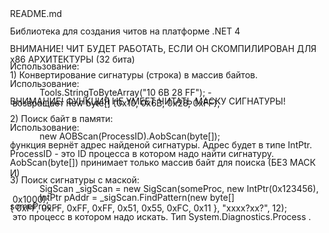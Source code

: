 <div style="padding: 0px 4px;">
    <div  style="height:14px"><span>README</span><span>.</span><span>md</span></div>
    <div  style="height:14px"></div>
    <div  style="height:14px">Библиотека&nbsp;для&nbsp;создания&nbsp;читов&nbsp;на&nbsp;платформе&nbsp;<span>.</span><span>NET</span>&nbsp;<span class="ace_constant ace_numeric">4</span></div>
    <div  style="height:14px"></div>
    <div  style="height:14px">ВНИМАНИЕ<span>!</span>&nbsp;ЧИТ&nbsp;БУДЕТ&nbsp;РАБОТАТЬ<span>,</span>&nbsp;ЕСЛИ&nbsp;ОН&nbsp;СКОМПИЛИРОВАН&nbsp;ДЛЯ&nbsp;<span>x86</span>&nbsp;АРХИТЕКТУРЫ&nbsp;<span>(</span><span class="ace_constant ace_numeric">32</span>&nbsp;бита<span class="ace_paren ace_rparen">)</span></div>
    <div  style="height:14px"></div>
    <div  style="height:14px">Использование<span>:</span></div>
    <div  style="height:14px"><span class="ace_constant ace_numeric">1</span><span class="ace_paren ace_rparen">)</span>&nbsp;Конвертирование&nbsp;сигнатуры&nbsp;<span>(</span>строка<span class="ace_paren ace_rparen">)</span>&nbsp;в&nbsp;массив&nbsp;байтов<span>.</span></div>
    <div  style="height:14px">Использование<span>:</span></div>
    <div  style="height:14px"><span class="ace_indent-guide">&nbsp;&nbsp;&nbsp;&nbsp;</span><span class="ace_indent-guide">&nbsp;&nbsp;&nbsp;&nbsp;</span>&nbsp;&nbsp;&nbsp;&nbsp;<span>Tools</span><span>.</span><span>StringToByteArray</span><span>(</span><span class="ace_string ace_start">"</span><span class="ace_string">10&nbsp;6B&nbsp;28&nbsp;FF</span><span class="ace_string ace_end">"</span><span class="ace_paren ace_rparen">)</span><span>;</span>&nbsp;<span>-</span>&nbsp;возвращает&nbsp;<span class="ace_keyword">new</span>&nbsp;<span class="ace_keyword">byte</span><span>[</span><span class="ace_paren ace_rparen">]</span>&nbsp;<span>{</span><span class="ace_constant ace_numeric">0x10</span><span>,</span>&nbsp;<span class="ace_constant ace_numeric">0x6B</span><span>,</span>&nbsp;<span class="ace_constant ace_numeric">0x28</span><span>,</span>&nbsp;<span class="ace_constant ace_numeric">0xFF</span><span class="ace_paren ace_rparen">}</span><span>;</span></div>
    <div  style="height:14px">ВНИМАНИЕ<span>!</span>&nbsp;ФУНКЦИЯ&nbsp;НЕ&nbsp;УМЕЕТ&nbsp;ЧИТАТЬ&nbsp;МАСКУ&nbsp;СИГНАТУРЫ<span>!</span></div>
    <div  style="height:14px"><span class="ace_indent-guide">&nbsp;&nbsp;&nbsp;&nbsp;</span><span class="ace_indent-guide">&nbsp;&nbsp;&nbsp;&nbsp;</span>&nbsp;&nbsp;&nbsp;&nbsp;</div>
    <div  style="height:14px"><span class="ace_constant ace_numeric">2</span><span class="ace_paren ace_rparen">)</span>&nbsp;Поиск&nbsp;байт&nbsp;в&nbsp;памяти<span>:</span></div>
    <div  style="height:14px">Использование<span>:</span></div>
    <div  style="height:14px"><span class="ace_indent-guide">&nbsp;&nbsp;&nbsp;&nbsp;</span><span class="ace_indent-guide">&nbsp;&nbsp;&nbsp;&nbsp;</span>&nbsp;&nbsp;&nbsp;&nbsp;<span class="ace_keyword">new</span>&nbsp;<span>AOBScan</span><span>(</span><span>ProcessID</span><span class="ace_paren ace_rparen">)</span><span>.</span><span>AobScan</span><span>(</span><span class="ace_keyword">byte</span><span>[</span><span class="ace_paren ace_rparen">])</span><span>;</span></div>
    <div  style="height:14px">функция&nbsp;вернёт&nbsp;адрес&nbsp;найденой&nbsp;сигнатуры<span>.</span>&nbsp;Адрес&nbsp;будет&nbsp;в&nbsp;типе&nbsp;<span>IntPtr</span><span>.</span></div>
    <div  style="height:14px"><span>ProcessID</span>&nbsp;<span>-</span>&nbsp;это&nbsp;<span>ID</span>&nbsp;процесса&nbsp;в&nbsp;котором&nbsp;надо&nbsp;найти&nbsp;сигнатуру<span>.</span></div>
    <div  style="height:14px"><span>AobScan</span><span>(</span><span class="ace_keyword">byte</span><span>[</span><span class="ace_paren ace_rparen">])</span>&nbsp;принимает&nbsp;только&nbsp;массив&nbsp;байт&nbsp;для&nbsp;поиска&nbsp;<span>(</span>БЕЗ&nbsp;МАСКИ<span class="ace_paren ace_rparen">)</span></div>
    <div  style="height:14px"></div>
    <div  style="height:14px"><span class="ace_constant ace_numeric">3</span><span class="ace_paren ace_rparen">)</span>&nbsp;Поиск&nbsp;сигнатуры&nbsp;с&nbsp;маской<span>:</span></div>
    <div  style="height:14px"><span class="ace_indent-guide">&nbsp;&nbsp;&nbsp;&nbsp;</span><span class="ace_indent-guide">&nbsp;&nbsp;&nbsp;&nbsp;</span>&nbsp;&nbsp;&nbsp;&nbsp;<span>SigScan</span>&nbsp;<span>_sigScan</span>&nbsp;<span>=</span>&nbsp;<span class="ace_keyword">new</span>&nbsp;<span>SigScan</span><span>(</span><span>someProc</span><span>,</span>&nbsp;<span class="ace_keyword">new</span>&nbsp;<span>IntPtr</span><span>(</span><span class="ace_constant ace_numeric">0x123456</span><span class="ace_paren ace_rparen">)</span><span>,</span>&nbsp;<span class="ace_constant ace_numeric">0x1000</span><span class="ace_paren ace_rparen">)</span><span>;</span></div>
    <div  style="height:14px"><span class="ace_indent-guide">&nbsp;&nbsp;&nbsp;&nbsp;</span><span class="ace_indent-guide">&nbsp;&nbsp;&nbsp;&nbsp;</span>&nbsp;&nbsp;&nbsp;&nbsp;<span>IntPtr</span>&nbsp;<span>pAddr</span>&nbsp;<span>=</span>&nbsp;<span>_sigScan</span><span>.</span><span>FindPattern</span><span>(</span><span class="ace_keyword">new</span>&nbsp;<span class="ace_keyword">byte</span><span>[</span><span class="ace_paren ace_rparen">]</span><span>{</span>&nbsp;<span class="ace_constant ace_numeric">0xFF</span><span>,</span>&nbsp;<span class="ace_constant ace_numeric">0xFF</span><span>,</span>&nbsp;<span class="ace_constant ace_numeric">0xFF</span><span>,</span>&nbsp;<span class="ace_constant ace_numeric">0xFF</span><span>,</span>&nbsp;<span class="ace_constant ace_numeric">0x51</span><span>,</span>&nbsp;<span class="ace_constant ace_numeric">0x55</span><span>,</span>&nbsp;<span class="ace_constant ace_numeric">0xFC</span><span>,</span>&nbsp;<span class="ace_constant ace_numeric">0x11</span>&nbsp;<span class="ace_paren ace_rparen">}</span><span>,</span>&nbsp;<span class="ace_string ace_start">"</span><span class="ace_string">xxxx?xx?</span><span class="ace_string ace_end">"</span><span>,</span>&nbsp;<span class="ace_constant ace_numeric">12</span><span class="ace_paren ace_rparen">)</span><span>;</span></div>
    <div  style="height:14px"><span>someProc</span>&nbsp;<span>-</span>&nbsp;это&nbsp;процесс&nbsp;в&nbsp;котором&nbsp;надо&nbsp;искать<span>.</span>&nbsp;Тип&nbsp;<span>System</span><span>.</span><span>Diagnostics</span><span>.</span><span>Process</span>&nbsp;<span>.</span></div>
</div>